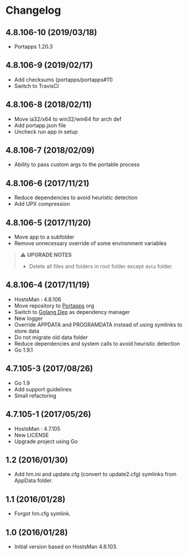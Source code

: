 # Changelog

## 4.8.106-10 (2019/03/18)

* Portapps 1.20.3

## 4.8.106-9 (2019/02/17)

* Add checksums (portapps/portapps#11)
* Switch to TravisCI

## 4.8.106-8 (2018/02/11)

* Move ia32/x64 to win32/win64 for arch def
* Add portapp.json file
* Uncheck run app in setup

## 4.8.106-7 (2018/02/09)

* Ability to pass custom args to the portable process

## 4.8.106-6 (2017/11/21)

* Reduce dependencies to avoid heuristic detection
* Add UPX compression

## 4.8.106-5 (2017/11/20)

* Move app to a subfolder
* Remove unnecessary override of some environment variables

> :warning: **UPGRADE NOTES**
> * Delete all files and folders in root folder except `data` folder.

## 4.8.106-4 (2017/11/19)

* HostsMan : 4.8.106
* Move repository to [Portapps](https://github.com/portapps) org
* Switch to [Golang Dep](https://github.com/golang/dep) as dependency manager
* New logger
* Override APPDATA and PROGRAMDATA instead of using symlinks to store data
* Do not migrate old data folder
* Reduce dependencies and system calls to avoid heuristic detection
* Go 1.9.1

## 4.7.105-3 (2017/08/26)

* Go 1.9
* Add support guidelines
* Small refactoring

## 4.7.105-1 (2017/05/26)

* HostsMan : 4.7.105
* New LICENSE
* Upgrade project using Go

## 1.2 (2016/01/30)

* Add hm.ini and update.cfg (convert to update2.cfg) symlinks from AppData folder.

## 1.1 (2016/01/28)

* Forgot hm.cfg symlink.

## 1.0 (2016/01/28)

* Initial version based on HostsMan 4.6.103.
